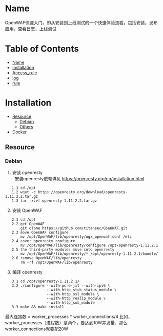 Name
====

OpenWAF快速入门，即从安装到上线测试的一个快速体验流程，包括安装，发布应用，查看日志，上线测试

Table of Contents
=================

* [Name](#name)
* [Installation](#installation)
* [Access_rule](#access_rule)
* [log](#log)
* [rule](#rule)

Installation
============

* [Resource](#Resource)
    * [Debian](#debian)
    * [Others](#others)
* [Docker](#docker)

Resource
--------

### Debian  

1. 安装 openresty  
     
   安装openresty依赖详见 https://openresty.org/en/installation.html  
```
   1.1 cd /opt  
   1.2 wget -c https://openresty.org/download/openresty-1.11.2.2.tar.gz  
   1.3 tar -xzvf openresty-1.11.2.2.tar.gz  
```
2. 安装 OpenWAF  
```
   2.1 cd /opt  
   2.2 get OpenWAF  
       git clone https://github.com/titansec/OpenWAF.git  
   2.3 move OpenWAF configure  
       mv /opt/OpenWAF/lib/openresty/ngx_openwaf.conf /etc  
   2.4 cover openresty configure  
       mv /opt/OpenWAF/lib/openresty/configure /opt/openresty-1.11.2.1  
   2.5 the third-party modules move into openresty  
       mv /opt/OpenWAF/lib/openresty/* /opt/openresty-1.11.2.1/bundle/  
   2.6 remove OpenWAF/lib/openresty  
       rm -rf /opt/OpenWAF/lib/openresty  
```
3. 编译 openresty  
```
   3.1 cd /opt/openresty-1.11.2.1/  
   3.2 ./configure --with-pcre-jit --with-ipv6 \  
                   --with-http_stub_status_module \  
                   --with-http_ssl_module \  
                   --with-http_realip_module \  
                   --with-http_sub_module  
   3.3 make && make install 
```

最大连接数 = worker_processes * worker_connections/4
比如，worker_processes（进程数）是两个，要达到10W并发量，那么worker_connections就要配20W
